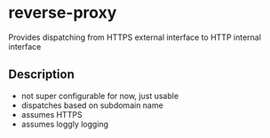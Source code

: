 # reverse-proxy

Provides dispatching from HTTPS external interface to HTTP internal interface

## Description

* not super configurable for now, just usable
* dispatches based on subdomain name
* assumes HTTPS
* assumes loggly logging
